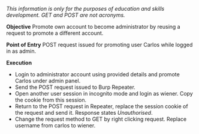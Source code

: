 *This information is only for the purposes of education and skills development. GET and POST are not acronyms.*

**Objective**
Promote own account to become administrator by reusing a request to promote a different account.

**Point of Entry**
POST request issued for promoting user Carlos while logged in as admin.

**Execution**
- Login to administrator account using provided details and promote Carlos under admin panel.
- Send the POST request issued to Burp Repeater. 
- Open another user session in incognito mode and login as wiener. Copy the cookie from this session.
- Return to the POST request in Repeater, replace the session cookie of the request and send it. Response states *Unauthorised*.
- Change the request method to GET by right clicking request. Replace username from carlos to wiener.
